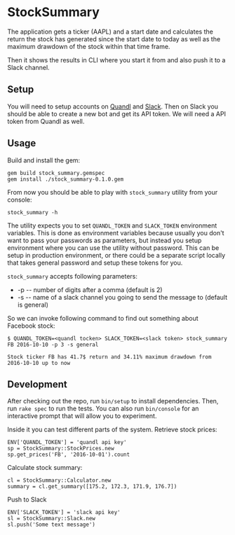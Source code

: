 # StockSummary

The application gets a ticker (AAPL) and a start date and calculates the return the stock has generated since the start date to today as well as the maximum drawdown of the stock within that time frame.

Then it shows the results in CLI where you start it from and also push it to a Slack channel.

## Setup

You will need to setup accounts on [Quandl](https://www.quandl.com) and [Slack](https://slack.com). Then on Slack you should be able to create a new bot and get its API token. We will need a API token from Quandl as well.

## Usage

Build and install the gem:
```
gem build stock_summary.gemspec
gem install ./stock_summary-0.1.0.gem
```

From now you should be able to play with `stock_summary` utility from your console:
```
stock_summary -h
```

The utility expects you to set `QUANDL_TOKEN` and `SLACK_TOKEN` environment variables. This is done as environment variables because usually you don't want to pass your passwords as parameters, but instead you setup environment where you can use the utility without password. This can be setup in production environment, or there could be a separate script locally that takes general password and setup these tokens for you.

`stock_summary` accepts following parameters:
* -p -- number of digits after a comma (default is 2)
* -s -- name of a slack channel you going to send the message to (default is general)

So we can invoke following command to find out something about Facebook stock:
```
$ QUANDL_TOKEN=<quandl tocken> SLACK_TOKEN=<slack token> stock_summary FB 2016-10-10 -p 3 -s general

Stock ticker FB has 41.7$ return and 34.11% maximum drawdown from 2016-10-10 up to now
```

## Development

After checking out the repo, run `bin/setup` to install dependencies. Then, run `rake spec` to run the tests. You can also run `bin/console` for an interactive prompt that will allow you to experiment.

Inside it you can test different parts of the system. Retrieve stock prices:
```
ENV['QUANDL_TOKEN'] = 'quandl api key'
sp = StockSummary::StockPrices.new
sp.get_prices('FB', '2016-10-01').count
```

Calculate stock summary:
```
cl = StockSummary::Calculator.new
summary = cl.get_summary([175.2, 172.3, 171.9, 176.7])
```

Push to Slack
```
ENV['SLACK_TOKEN'] = 'slack api key'
sl = StockSummary::Slack.new
sl.push('Some text message')
```
